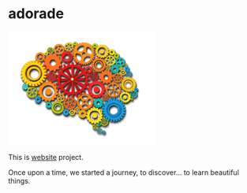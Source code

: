 # adorade

![Adorade Logo](images/logo-adorade.png)

This is [website](http://www.adorade.ro/) project.

Once upon a time, we started a journey, to discover... to learn beautiful things.
